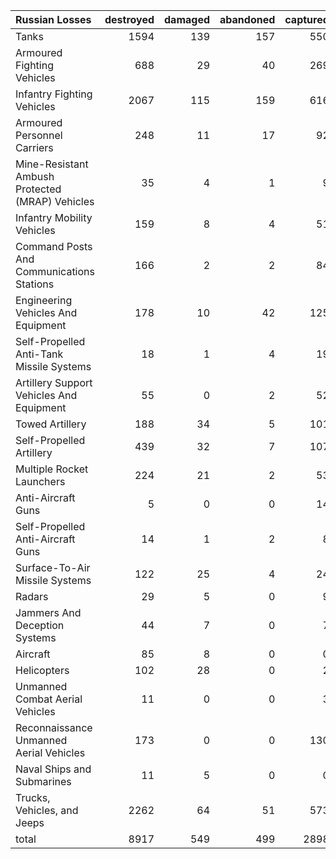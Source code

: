 | Russian Losses                                   |   destroyed |   damaged |   abandoned |   captured |   total |
|:-------------------------------------------------|------------:|----------:|------------:|-----------:|--------:|
| Tanks                                            |        1594 |       139 |         157 |        550 |    2440 |
| Armoured Fighting Vehicles                       |         688 |        29 |          40 |        269 |    1026 |
| Infantry Fighting Vehicles                       |        2067 |       115 |         159 |        616 |    2957 |
| Armoured Personnel Carriers                      |         248 |        11 |          17 |         92 |     368 |
| Mine-Resistant Ambush Protected  (MRAP) Vehicles |          35 |         4 |           1 |          9 |      49 |
| Infantry Mobility Vehicles                       |         159 |         8 |           4 |         51 |     222 |
| Command Posts And Communications Stations        |         166 |         2 |           2 |         84 |     254 |
| Engineering Vehicles And Equipment               |         178 |        10 |          42 |        125 |     355 |
| Self-Propelled Anti-Tank Missile Systems         |          18 |         1 |           4 |         19 |      42 |
| Artillery Support Vehicles And Equipment         |          55 |         0 |           2 |         52 |     109 |
| Towed Artillery                                  |         188 |        34 |           5 |        101 |     328 |
| Self-Propelled Artillery                         |         439 |        32 |           7 |        107 |     585 |
| Multiple Rocket Launchers                        |         224 |        21 |           2 |         53 |     300 |
| Anti-Aircraft Guns                               |           5 |         0 |           0 |         14 |      19 |
| Self-Propelled Anti-Aircraft Guns                |          14 |         1 |           2 |          8 |      25 |
| Surface-To-Air Missile Systems                   |         122 |        25 |           4 |         24 |     175 |
| Radars                                           |          29 |         5 |           0 |          9 |      43 |
| Jammers And Deception Systems                    |          44 |         7 |           0 |          7 |      58 |
| Aircraft                                         |          85 |         8 |           0 |          0 |      93 |
| Helicopters                                      |         102 |        28 |           0 |          2 |     132 |
| Unmanned Combat Aerial Vehicles                  |          11 |         0 |           0 |          3 |      14 |
| Reconnaissance Unmanned Aerial Vehicles          |         173 |         0 |           0 |        130 |     303 |
| Naval Ships and Submarines                       |          11 |         5 |           0 |          0 |      16 |
| Trucks, Vehicles, and Jeeps                      |        2262 |        64 |          51 |        573 |    2950 |
| total                                            |        8917 |       549 |         499 |       2898 |   12863 |
